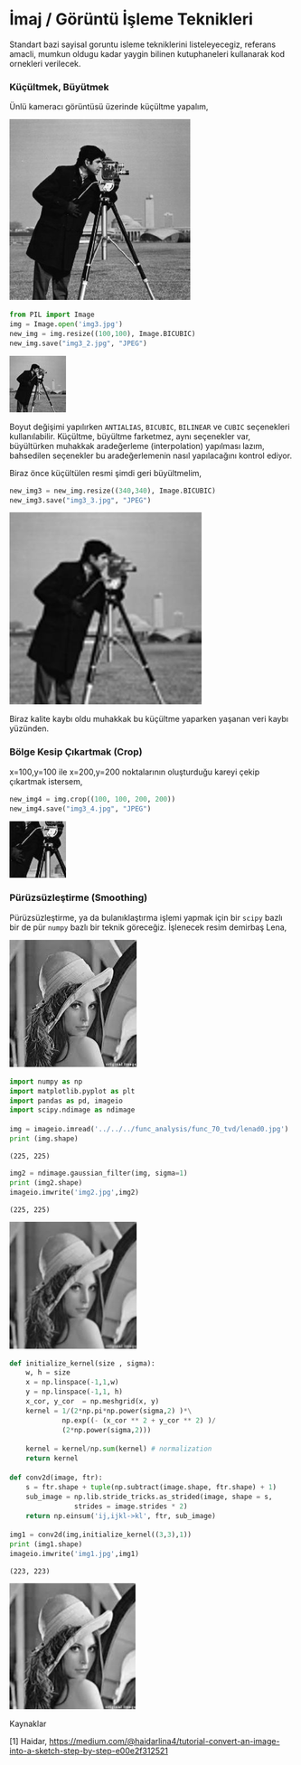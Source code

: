 # İmaj / Görüntü İşleme Teknikleri

Standart bazi sayisal goruntu isleme tekniklerini listeleyecegiz,
referans amacli, mumkun oldugu kadar yaygin bilinen kutuphaneleri
kullanarak kod ornekleri verilecek.

### Küçültmek, Büyütmek

Ünlü kameracı görüntüsü üzerinde küçültme yapalım,

![](img3.jpg)

```python
from PIL import Image
img = Image.open('img3.jpg')
new_img = img.resize((100,100), Image.BICUBIC)
new_img.save("img3_2.jpg", "JPEG")
```

![](img3_2.jpg)

Boyut değişimi yapılırken `ANTIALIAS`, `BICUBIC`, `BILINEAR` ve
`CUBIC` seçenekleri kullanılabilir. Küçültme, büyültme farketmez, aynı
seçenekler var, büyültürken muhakkak aradeğerleme (interpolation)
yapılması lazım, bahsedilen seçenekler bu aradeğerlemenin nasıl
yapılacağını kontrol ediyor.

Biraz önce küçültülen resmi şimdi geri büyültmelim,

```python
new_img3 = new_img.resize((340,340), Image.BICUBIC)
new_img3.save("img3_3.jpg", "JPEG")
```

![](img3_3.jpg)

Biraz kalite kaybı oldu muhakkak bu küçültme yaparken yaşanan veri kaybı
yüzünden.

### Bölge Kesip Çıkartmak (Crop)

x=100,y=100 ile x=200,y=200 noktalarının oluşturduğu kareyi çekip çıkartmak
istersem,

```python
new_img4 = img.crop((100, 100, 200, 200))
new_img4.save("img3_4.jpg", "JPEG")
```

![](img3_4.jpg)

### Pürüzsüzleştirme (Smoothing)

Pürüzsüzleştirme, ya da bulanıklaştırma işlemi yapmak için bir `scipy` bazlı
bir de pür `numpy` bazlı bir teknik göreceğiz. İşlenecek resim demirbaş
Lena,

![](../../../func_analysis/func_70_tvd/lenad0.jpg)


```python
import numpy as np
import matplotlib.pyplot as plt
import pandas as pd, imageio
import scipy.ndimage as ndimage

img = imageio.imread('../../../func_analysis/func_70_tvd/lenad0.jpg')
print (img.shape)
```

```text
(225, 225)
```

```python
img2 = ndimage.gaussian_filter(img, sigma=1)
print (img2.shape)
imageio.imwrite('img2.jpg',img2)
```

```text
(225, 225)
```

![](img2.jpg)


```python
def initialize_kernel(size , sigma): 
    w, h = size                                                  
    x = np.linspace(-1,1,w)                         
    y = np.linspace(-1,1, h)                         
    x_cor, y_cor  = np.meshgrid(x, y) 
    kernel = 1/(2*np.pi*np.power(sigma,2) )*\
             np.exp((- (x_cor ** 2 + y_cor ** 2) )/ 
             (2*np.power(sigma,2)))

    kernel = kernel/np.sum(kernel) # normalization
    return kernel

def conv2d(image, ftr):                           
    s = ftr.shape + tuple(np.subtract(image.shape, ftr.shape) + 1)
    sub_image = np.lib.stride_tricks.as_strided(image, shape = s,
                strides = image.strides * 2)
    return np.einsum('ij,ijkl->kl', ftr, sub_image)

img1 = conv2d(img,initialize_kernel((3,3),1))
print (img1.shape)
imageio.imwrite('img1.jpg',img1)
```

```text
(223, 223)
```

![](img1.jpg)









Kaynaklar

[1] Haidar, https://medium.com/@haidarlina4/tutorial-convert-an-image-into-a-sketch-step-by-step-e00e2f312521



